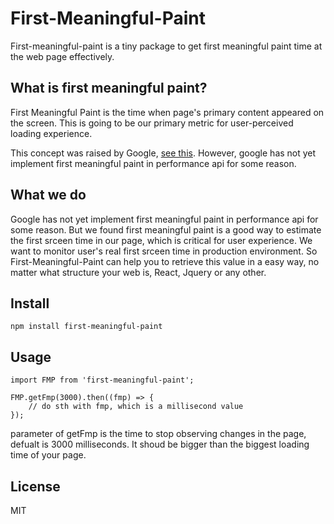 First-Meaningful-Paint
=======

First-meaningful-paint is a tiny package to get first meaningful paint time at the web page effectively.

What is first meaningful paint?
---------------------------------------------------
First Meaningful Paint is the time when page's primary content appeared on the screen. This is going to be our primary metric for user-perceived loading experience.

This concept was raised by Google, [see this](https://docs.google.com/document/d/1BR94tJdZLsin5poeet0XoTW60M0SjvOJQttKT-JK8HI/view?hl=zh-cn). However, google has not yet implement first meaningful paint in performance api for some reason.

What we do
-------------------
Google has not yet implement first meaningful paint in performance api for some reason. But we found first meaningful paint is a good way to estimate the first srceen time in our page, which is critical for user experience. We want to monitor user's real first srceen time in production environment. So First-Meaningful-Paint can help you to retrieve this value in a easy way, no matter what structure your web is, React, Jquery or any other.

Install
-------------------

``` shell
npm install first-meaningful-paint
```

Usage
-------------------

``` shell
import FMP from 'first-meaningful-paint';

FMP.getFmp(3000).then((fmp) => {
    // do sth with fmp, which is a millisecond value
});
```
parameter of getFmp is the time to stop observing changes in the page, defualt is 3000 milliseconds. It shoud be bigger than the biggest loading time of your page. 

License
-------------------
MIT
